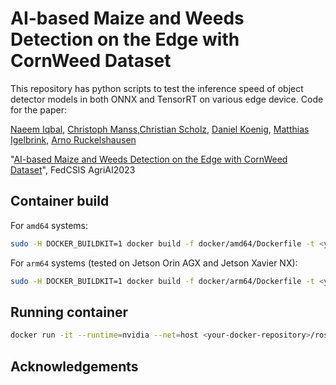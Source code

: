# AI-based Maize and Weeds Detection on the Edge with CornWeed Dataset
This repository has python scripts to test the inference speed of object detector models in both ONNX and TensorRT on various edge device. 
Code for the paper:

[Naeem Iqbal](https://www.dfki.de/web/ueber-uns/mitarbeiter/person/naiq01), [Christoph Manss](https://www.dfki.de/web/ueber-uns/mitarbeiter/person/chma05),[Christian Scholz](https://www.hs-osnabrueck.de/forschung/recherche/laboreinrichtungen-und-versuchsbetriebe/labor-fuer-mikro-und-optoelektronik/team/#c605134), [Daniel Koenig](https://www.hs-osnabrueck.de/forschung/recherche/laboreinrichtungen-und-versuchsbetriebe/labor-fuer-mikro-und-optoelektronik/team/#c759389), [Matthias Igelbrink](https://www.hs-osnabrueck.de/forschung/recherche/laboreinrichtungen-und-versuchsbetriebe/labor-fuer-mikro-und-optoelektronik/team/#c605123), [Arno Ruckelshausen](	https://www.hs-osnabrueck.de/forschung/recherche/laboreinrichtungen-und-versuchsbetriebe/labor-fuer-mikro-und-optoelektronik/team/#c15056) 

"[AI-based Maize and Weeds Detection on the Edge with CornWeed Dataset](https://arxiv.org/abs/2105.08704)", FedCSIS AgriAI2023

## Container build
For `amd64` systems:
```bash
sudo -H DOCKER_BUILDKIT=1 docker build -f docker/amd64/Dockerfile -t <your-docker-repository>/ros_inference:noetic_onnx .
```
For `arm64` systems (tested on Jetson Orin AGX and Jetson Xavier NX):
```bash
sudo -H DOCKER_BUILDKIT=1 docker build -f docker/arm64/Dockerfile -t <your-docker-repository>/ros_inference:noetic_onnx .
```
## Running container
```bash
docker run -it --runtime=nvidia --net=host <your-docker-repository>/ros_inference:noetic_onnx 
```
## Acknowledgements
